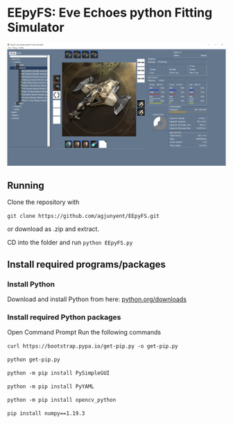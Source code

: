 # EEpyFS: Eve Echoes python Fitting Simulator

![Example Gila](examples/gila.png)

## Running

Clone the repository with

`git clone https://github.com/agjunyent/EEpyFS.git`

or download as .zip and extract.

CD into the folder and run `python EEpyFS.py`

## Install required programs/packages

### Install Python

Download and install Python from here: [python.org/downloads](https://www.python.org/downloads/)

### Install required Python packages

Open Command Prompt
Run the following commands

`curl https://bootstrap.pypa.io/get-pip.py -o get-pip.py`

`python get-pip.py`

`python -m pip install PySimpleGUI`

`python -m pip install PyYAML`

`python -m pip install opencv_python`

`pip install numpy==1.19.3`
